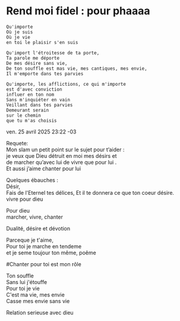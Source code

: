 # Rend moi fidel : pour phaaaa  


```  
Qu'importe  
Où je suis  
Où je vie  
en toi le plaisir s'en suis  

Qu'import l'étroitesse de ta porte,  
Ta parole me déporte  
De mes désire sans vie,  
De ton souffle est mas vie, mes cantiques, mes envie,  
Il m'emporte dans tes parvies  

Qu'importe, les afflictions, ce qui m'importe  
est d'avec conviction  
influer en ton nom  
Sans m'inquiéter en vain  
Veillant dans tes parvies
Demeurant serain
sur le chemin  
que tu m'as choisis  
```  

ven. 25 avril 2025 23:22 -03




Requete:  
Mon slam un petit point sur le sujet pour t’aider :  
je veux que Dieu détruit en moi mes désirs et  
de marcher qu’avec lui de vivre que pour lui .  
Et aussi j’aime chanter pour lui  



Quelques ébauches :  
Désir,  
Fais de l'Eternel tes délices, Et il te donnera ce que ton coeur désire.  
vivre pour dieu  

Pour dieu  
marcher, vivre, chanter  

Dualité, désire et dévotion  


Parceque je t'aime,  
Pour toi je marche en tendeme  
et je seme toujour ton même, poême  

#Chanter pour toi est mon rôle  

Ton souffle  
Sans lui j'étouffe  
Pour toi je vie  
C'est ma vie, mes envie  
Casse mes envie sans vie  


Relation serieuse avec dieu  
